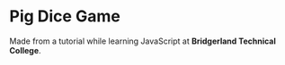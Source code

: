 # Pig Dice Game
Made from a tutorial while learning JavaScript at **Bridgerland Technical College**.